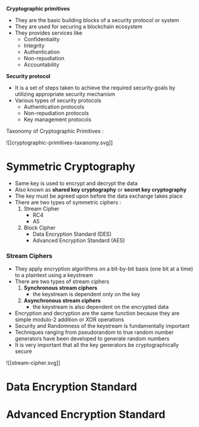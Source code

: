 **Cryptographic primitives** 
- They are the basic building blocks of a security protocol or system
- They are used for securing a blockchain ecosystem
- They provides services like
	- Confidentiality
	- Integrity
	- Authentication
	- Non-repudiation
	- Accountability

**Security protocol** 
- It is a set of steps taken to achieve the required security goals by utilizing appropriate security mechanism
- Various types of security protocols
	- Authentication protocols
	- Non-repudiation protocols
	- Key management protocols

Taxonomy of Cryptographic Primitives :

![[cryptographic-primitives-taxanomy.svg]]

# Symmetric Cryptography

- Same key is used to encrypt and decrypt the data
- Also known as **shared key cryptography** or **secret key cryptography**
- The key must be agreed upon before the data exchange takes place
- There are two types of symmetric ciphers :
	1. Stream Cipher
		- RC4
		- A5
	2. Block Cipher
		- Data Encryption Standard (DES)
		- Advanced Encryption Standard (AES)

### Stream Ciphers
- They apply encryption algorithms on a bit-by-bit basis (one bit at a time) to a plaintext using a keystream
- There are two types of stream ciphers
	1. **Synchronous stream ciphers**
		- the keystream is dependent only on the key
	2. **Asynchronous stream ciphers**
		- the keystream is also dependent on the encrypted data
- Encryption and decryption are the same function because they are simple modulo-2 addition or XOR operations
- Security and Randomness of the keystream is fundamentally important
- Techniques ranging from pseudorandom to true random number generators have been developed to generate random numbers
- It is very important that all the key generators be cryptographically secure

![[stream-cipher.svg]]

# Data Encryption Standard

# Advanced Encryption Standard